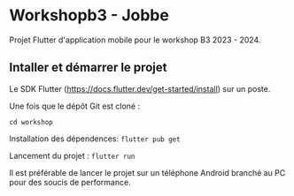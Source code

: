 # Workshopb3 - Jobbe

Projet Flutter d'application mobile pour le workshop B3 2023 - 2024.

## Intaller et démarrer le projet

Le SDK Flutter (https://docs.flutter.dev/get-started/install) sur un poste.

Une fois que le dépôt Git est cloné :

  ```cd workshop```
  
  Installation des dépendences:
  ```flutter pub get```
  
  Lancement du projet :
  ```flutter run```

Il est préférable de lancer le projet sur un téléphone Android branché au PC pour des soucis de performance.
